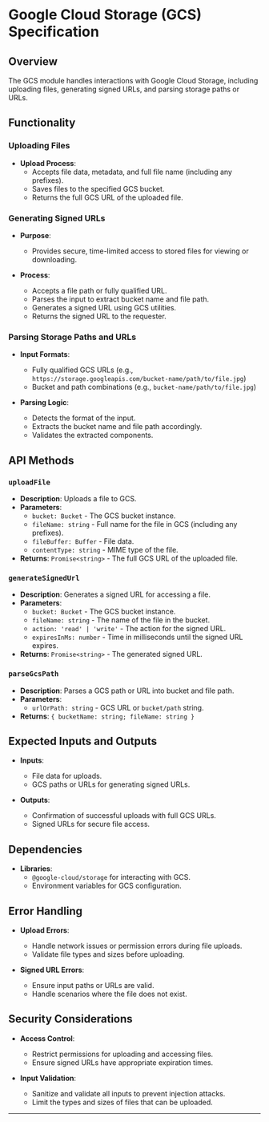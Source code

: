 # Google Cloud Storage (GCS) Specification

## Overview
The GCS module handles interactions with Google Cloud Storage, including uploading files, generating signed URLs, and parsing storage paths or URLs.

## Functionality

### Uploading Files
- **Upload Process**:
  - Accepts file data, metadata, and full file name (including any prefixes).
  - Saves files to the specified GCS bucket.
  - Returns the full GCS URL of the uploaded file.

### Generating Signed URLs
- **Purpose**:
  - Provides secure, time-limited access to stored files for viewing or downloading.

- **Process**:
  - Accepts a file path or fully qualified URL.
  - Parses the input to extract bucket name and file path.
  - Generates a signed URL using GCS utilities.
  - Returns the signed URL to the requester.

### Parsing Storage Paths and URLs
- **Input Formats**:
  - Fully qualified GCS URLs (e.g., `https://storage.googleapis.com/bucket-name/path/to/file.jpg`)
  - Bucket and path combinations (e.g., `bucket-name/path/to/file.jpg`)

- **Parsing Logic**:
  - Detects the format of the input.
  - Extracts the bucket name and file path accordingly.
  - Validates the extracted components.

## API Methods

### `uploadFile`
- **Description**: Uploads a file to GCS.
- **Parameters**:
  - `bucket: Bucket` - The GCS bucket instance.
  - `fileName: string` - Full name for the file in GCS (including any prefixes).
  - `fileBuffer: Buffer` - File data.
  - `contentType: string` - MIME type of the file.
- **Returns**: `Promise<string>` - The full GCS URL of the uploaded file.

### `generateSignedUrl`
- **Description**: Generates a signed URL for accessing a file.
- **Parameters**:
  - `bucket: Bucket` - The GCS bucket instance.
  - `fileName: string` - The name of the file in the bucket.
  - `action: 'read' | 'write'` - The action for the signed URL.
  - `expiresInMs: number` - Time in milliseconds until the signed URL expires.
- **Returns**: `Promise<string>` - The generated signed URL.

### `parseGcsPath`
- **Description**: Parses a GCS path or URL into bucket and file path.
- **Parameters**:
  - `urlOrPath: string` - GCS URL or `bucket/path` string.
- **Returns**: `{ bucketName: string; fileName: string }`

## Expected Inputs and Outputs

- **Inputs**:
  - File data for uploads.
  - GCS paths or URLs for generating signed URLs.

- **Outputs**:
  - Confirmation of successful uploads with full GCS URLs.
  - Signed URLs for secure file access.

## Dependencies

- **Libraries**:
  - `@google-cloud/storage` for interacting with GCS.
  - Environment variables for GCS configuration.

## Error Handling

- **Upload Errors**:
  - Handle network issues or permission errors during file uploads.
  - Validate file types and sizes before uploading.

- **Signed URL Errors**:
  - Ensure input paths or URLs are valid.
  - Handle scenarios where the file does not exist.

## Security Considerations

- **Access Control**:
  - Restrict permissions for uploading and accessing files.
  - Ensure signed URLs have appropriate expiration times.

- **Input Validation**:
  - Sanitize and validate all inputs to prevent injection attacks.
  - Limit the types and sizes of files that can be uploaded.

---